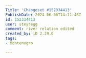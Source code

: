 ```yaml
---
Title: 'Changeset #152334413'
PublishDate: 2024-06-06T14:11:48Z
id: 152334413
user: steyregg
comment: river relation edited
created_by: iD 2.29.0
tags:
- Montenegro

---
```

